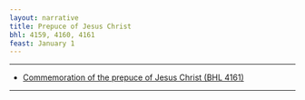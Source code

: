 ```yaml
---
layout: narrative
title: Prepuce of Jesus Christ
bhl: 4159, 4160, 4161
feast: January 1
---
```


---

- [Commemoration of the prepuce of Jesus Christ (BHL 4161)](https://cjkoepke1.github.io/latin-hagiography/texts/commemoratio-praeputii-christi/)

---
